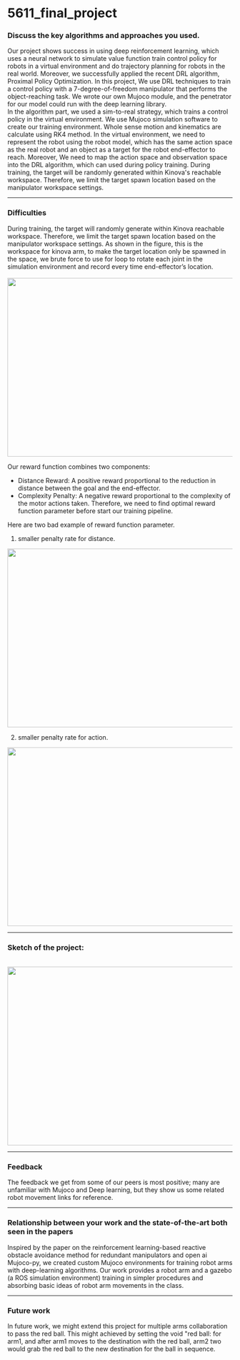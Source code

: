 # 5611_final_project

### Discuss the key algorithms and approaches you used.
Our project shows success in using deep reinforcement learning, which uses a neural network to simulate value function train control policy for robots in a virtual environment and do trajectory planning for robots in the real world. Moreover, we successfully applied the recent DRL algorithm, Proximal Policy Optimization. In this project, We use DRL techniques to train a control policy with a 7-degree-of-freedom manipulator that performs the object-reaching task. We wrote our own Mujoco module, and the penetrator for our model could run with the deep learning library.  
In the algorithm part, we used a sim-to-real strategy, which trains a control policy in the virtual environment. We use Mujoco simulation software to create our training environment. Whole sense motion and kinematics are calculate using RK4 method. In the virtual environment, we need to represent the robot using the robot model, which has the same action space as the real robot and an object as a target for the robot end-effector to reach. Moreover, We need to map the action space and observation space into the DRL algorithm, which can used during policy training. During training, the target will be randomly generated within Kinova's reachable workspace. Therefore, we limit the target spawn location based on the manipulator workspace settings. 

---

### Difficulties
During training, the target will randomly generate within Kinova reachable workspace. Therefore, we limit the target spawn location based on the manipulator workspace settings. As shown in the figure, this is the workspace for kinova arm, to make the target location only be spawned in the space, we brute force to use for loop to rotate each joint in the simulation environment and record every time end-effector’s location.
\
\
<img src="https://github.com/kingkazara7/5611_final_project/assets/150294493/e188a544-a028-448d-9c60-184bc9799b44" width="600" height="400">



Our reward function combines two components:
- Distance Reward: A positive reward proportional to the reduction in distance between the goal and the end-effector.
- Complexity Penalty: A negative reward proportional to the complexity of the motor actions taken.
Therefore, we need to find optimal reward function parameter before start our training pipeline.

Here are two bad example of reward function parameter.
1. smaller penalty rate for distance.  
<img src="https://github.com/kingkazara7/5611_final_project/assets/114500333/f3ecd855-1a9b-4041-ba39-e59c4ef62fe3" width="600" height="400">

2. smaller penalty rate for action.    
<img src="https://github.com/kingkazara7/5611_final_project/assets/114500333/8b929380-aa6d-4e83-8a1f-2131c3fdc14c" width="600" height="400">

---

### Sketch of the project:  
\
<img src="https://github.com/kingkazara7/5611_final_project/assets/150294493/1c52e821-29d9-4d5b-b07d-fb590d58e477" width="600" height="400">

---

### Feedback
The feedback we get from some of our peers is most positive; many are unfamiliar with Mujoco and Deep learning, but they show us some related robot movement links for reference.  

---

### Relationship between your work and the state-of-the-art both seen in the papers
Inspired by the paper on the reinforcement learning-based reactive obstacle avoidance method for redundant manipulators and open ai Mujoco-py, we created custom Mujoco environments for training robot arms with deep-learning algorithms. Our work provides a robot arm and a gazebo (a ROS simulation environment) training in simpler procedures and absorbing basic ideas of robot arm movements in the class.  

---


### Future work
In future work, we might extend this project for multiple arms collaboration to pass the red ball. This might achieved by setting the void "red ball: for arm1, and after arm1 moves to the destination with the red ball, arm2 two would grab the red ball to the new destination for the ball in sequence.  
